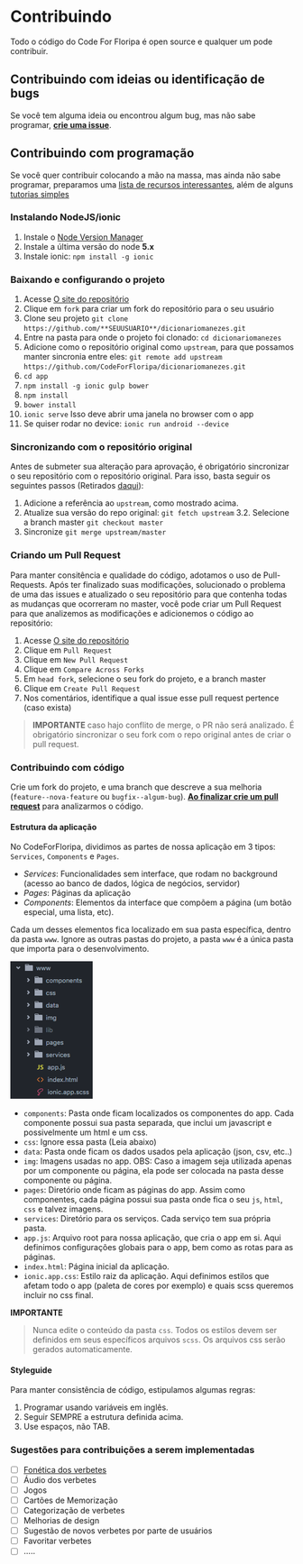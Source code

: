 # Contribuindo

Todo o código do Code For Floripa é open source e qualquer um pode contribuir.

## Contribuindo com ideias ou identificação de bugs

Se você tem alguma ideia ou encontrou algum bug, mas não sabe programar, **[crie uma issue](https://github.com/CodeForFloripa/dicionariomanezes/issues)**.

## Contribuindo com programação

Se você quer contribuir colocando a mão na massa, mas ainda não sabe programar, preparamos uma [lista de recursos interessantes](RESOURCES.md), além de alguns [tutorias simples](TUTORIAL.md)


### Instalando NodeJS/ionic

1. Instale o [Node Version Manager](https://github.com/creationix/nvm)
2. Instale a última versão do node **5.x**
3. Instale ionic: `npm install -g ionic`

### Baixando e configurando o projeto

1. Acesse [O site do repositório](https://github.com/CodeForFloripa/dicionariomanezes)
2. Clique em `fork` para criar um fork do repositório para o seu usuário
3. Clone seu projeto `git clone https://github.com/**SEUUSUARIO**/dicionariomanezes.git`
4. Entre na pasta para onde o projeto foi clonado: `cd dicionariomanezes`
5. Adicione como o repositório original como `upstream`, para que possamos manter sincronia entre eles: `git remote add upstream https://github.com/CodeForFloripa/dicionariomanezes.git`
2. `cd app`
3. `npm install -g ionic gulp bower`
4. `npm install`
5. `bower install`
6. `ionic serve` Isso deve abrir uma janela no browser com o app
7. Se quiser rodar no device: `ionic run android --device`

### Sincronizando com o repositório original

Antes de submeter sua alteração para aprovação, é obrigatório sincronizar o seu repositório com o repositório original. Para isso, basta seguir os seguintes passos (Retirados [daqui](https://help.github.com/articles/syncing-a-fork/)):

1. Adicione a referência ao `upstream`, como mostrado acima.
2. Atualize sua versão do repo original: `git fetch upstream`
3.2. Selecione a branch master `git checkout master`
4. Sincronize `git merge upstream/master`

### Criando um Pull Request

Para manter consitência e qualidade do código, adotamos o uso de Pull-Requests. Após ter finalizado suas modificações, solucionado o problema de uma das issues e atualizado o seu repositório para que contenha todas as mudanças que ocorreram no master, você pode criar um Pull Request para que analizemos as modificações e adicionemos o código ao repositório:

1. Acesse [O site do repositório](https://github.com/CodeForFloripa/dicionariomanezes)
2. Clique em `Pull Request`
3. Clique em `New Pull Request`
4. Clique em `Compare Across Forks`
5. Em `head fork`, selecione o seu fork do projeto, e a branch master
6. Clique em `Create Pull Request`
7. Nos comentários, identifique a qual issue esse pull request pertence (caso exista)

> **IMPORTANTE** caso hajo conflito de merge, o PR não será analizado. É obrigatório sincronizar o seu fork com o repo original antes de criar o pull request.

### Contribuindo com código
Crie um fork do projeto, e uma branch que descreve a sua melhoria (`feature--nova-feature` ou `bugfix--algum-bug`). **[Ao finalizar crie um pull request](https://help.github.com/articles/creating-a-pull-request/)** para analizarmos o código.

#### Estrutura da aplicação

No CodeForFloripa, dividimos as partes de nossa aplicação em 3 tipos: `Services`, `Components` e `Pages`.

* *Services*: Funcionalidades sem interface, que rodam no background (acesso ao banco de dados, lógica de negócios, servidor)
* *Pages*: Páginas da aplicação
* *Components*: Elementos da interface que compõem a página (um botão especial, uma lista, etc).

Cada um desses elementos fica localizado em sua pasta específica, dentro da pasta `www`. Ignore as outras pastas do projeto, a pasta `www` é a única pasta que importa para o desenvolvimento.

![Estrutura do código](doc-img/structure.png)

* `components`: Pasta onde ficam localizados os componentes do app. Cada componente possui sua pasta separada, que inclui um javascript e possivelmente um html e um css.
* `css`: Ignore essa pasta (Leia abaixo)
* `data`: Pasta onde ficam os dados usados pela aplicação (json, csv, etc..)
* `img`: Imagens usadas no app. OBS: Caso a imagem seja utilizada apenas por um componente ou página, ela pode ser colocada na pasta desse componente ou página.
* `pages`: Diretório onde ficam as páginas do app. Assim como componentes, cada página possui sua pasta onde fica o seu `js`, `html`, `css` e talvez imagens.
* `services`: Diretório para os serviços. Cada serviço tem sua própria pasta.
* `app.js`: Arquivo root para nossa aplicação, que cria o app em si. Aqui definimos configurações globais para o app, bem como as rotas para as páginas.
* `index.html`: Página inicial da aplicação.
* `ionic.app.css`: Estilo raiz da aplicação. Aqui definimos estilos que afetam todo o app (paleta de cores por exemplo) e quais scss queremos incluir no css final.

**IMPORTANTE**
> Nunca edite o conteúdo da pasta `css`. Todos os estilos devem ser definidos em seus específicos arquivos `scss`. Os arquivos css serão gerados automaticamente.

#### Styleguide

Para manter consistência de código, estipulamos algumas regras:

1. Programar usando variáveis em inglês.
2. Seguir SEMPRE a estrutura definida acima.
3. Use espaços, não TAB.


### Sugestões para contribuições a serem implementadas
- [ ] [Fonética dos  verbetes](https://pt.m.wikipedia.org/wiki/Alfabeto_fon%C3%A9tico_internacional)
- [ ] Áudio dos verbetes
- [ ] Jogos
- [ ] Cartões de Memorização
- [ ] Categorização de verbetes
- [ ] Melhorias de design
- [ ] Sugestão de novos verbetes por parte de usuários
- [ ] Favoritar verbetes
- [ ] .....
